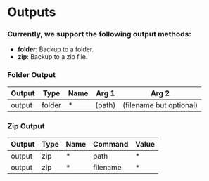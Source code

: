 ﻿# Outputs
### Currently, we support the following output methods:
- **folder**: Backup to a folder.
- **zip**: Backup to a zip file.

### Folder Output

| Output | Type   | Name | Arg 1  | Arg 2                   |
|--------|--------|------|--------|-------------------------|
| output | folder | *    | (path) | (filename but optional) |

### Zip Output

| Output | Type | Name | Command  | Value |
|--------|------|------|----------|-------|
| output | zip  | *    | path     | *     |
| output | zip  | *    | filename | *     |
